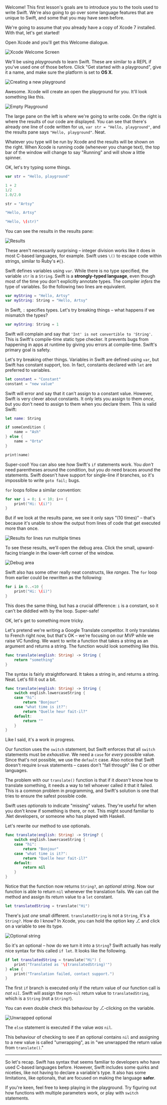 Welcome! This first lesson's goals are to introduce you to the tools used to write Swift. We're also going to go over some language features that are unique to Swift, and some that you may have seen before.

We're going to assume that you already have a copy of Xcode 7 installed. With that, let's get started!

Open Xcode and you'll get this Welcome dialogue. 

![Xcode Welcome Screen](img/welcome.png)

We'll be using _playgrounds_ to learn Swift. These are similar to a REPL if you've used one of those before. Click "Get started with a playground", give it a name, and make sure the platform is set to **OS X**. 

![Creating a new playground](img/newplayground.png)

Awesome. Xcode will create an open the playground for you. It'll look something like this. 

![Empty Playground](img/emptyplayground.png)

The large pane on the left is where we're going to write code. On the right is where the results of our code are displayed. You can see that there's already one line of code written for us, `var str = "Hello, playground"`, and the results pane says `"Hello, playground"`. Neat. 

Whatever you type will be run by Xcode and the results will be shown on the right. When Xcode is running code (whenever you change text), the top bar of the window will change to say "Running" and will show a little spinner. 

OK, let's try typing some things. 

```swift
var str = "Hello, playground"

1 + 2
1/2
1.0/2.0

str = "Artsy"

"Hello, Artsy"

"Hello, \(str)"
```

You can see the results in the results pane:

![Results](img/results.png)

These aren't necessarily surprising – integer division works like it does in most C-based languages, for example. Swift uses `\()` to escape code within strings, similar to Ruby's `#{}`. 

Swift defines variables using `var`. While there is no type specified, the variable `str` is a `String`. Swift is a **strongly-typed language**, even though most of the time you don't explicitly annotate types. The compiler _infers_ the type of variables. So the following two lines are equivalent.

```swift
var myString = "Hello, Artsy"
var myString: String = "Hello, Artsy"
```

In Swift, `:` specifies types. Let's try breaking things – what happens if we mismatch the types?

```swift
var myString: String = 1
```

Swift will complain and say that `'Int' is not convertible to 'String'`. This is Swift's compile-time static type checker. It prevents bugs from happening in apps at runtime by giving you errors at compile-time. Swift's primary goal is safety. 

Let's try breaking other things. Variables in Swift are defined using `var`, but Swift has constant support, too. In fact, constants declared with `let` are preferred to variables. 

```swift
let constant = "Constant"
constant = "new value"
```

Swift will error and say that it can't assign to a constant value. However, Swift is very clever about constants. It only lets you assign to them _once_, but you don't need to assign to them when you declare them. This is valid Swift:

```swift
let name: String

if someCondition {
    name = "Ash"
} else {
    name = "Orta"
}

print(name)
```

Super-cool! You can also see how Swift's `if` statements work. You _don't_ need parentheses around the condition, but you _do_ need braces around the statements. Swift doesn't have support for single-line if branches, so it's impossible to write `goto fail;` bugs. 

`for` loops follow a similar convention:

```swift
for var i = 0; i < 10; i++ {
    print("Hi: \(i)")
}
```

But if we look at the results pane, we see it only says "(10 times)" – that's because it's unable to show the output from lines of code that get executed more than once. 

![Results for lines run multiple times](img/tentimes.png)

To see these results, we'll open the debug area. Click the small, upward-facing triangle in the lower-left corner of the window.

![Debug area](img/multipleresults.png)

Swift also has some other really neat constructs, like _ranges_. The `for` loop from earlier could be rewritten as the following:

```swift
for i in 0..<10 {
    print("Hi: \(i)")
}
```

This does the same thing, but has a crucial difference: `i` is a constant, so it can't be diddled with by the loop. Super-safe!

OK, let's get to something more tricky. 

Let's pretend we're writing a Google Translate competitor. It only translates to French right now, but that's OK – we're focusing on our MVP while we raise VC funding. We want to write a function that takes a string as an argument and returns a string. The function would look something like this. 

```swift
func translate(english: String) -> String {
    return "something"
}
```

The syntax is fairly straightforward. It takes a string in, and returns a string. Neat. Let's fill it out a bit.

```swift
func translate(english: String) -> String {
    switch english.lowercaseString {
    case "hi":
        return "Bonjour"
    case "what time is it?":
        return "Quelle heur fait-il?"
    default:
        return ""
    }
}
```

Like I said, it's a work in progress. 

Our function uses the `switch` statement, but Swift enforces that all `switch` statements must be _exhaustive_. We need a `case` for _every_ possible value. Since that's not possible, we use the `default` case. Also notice that Swift doesn't require `break` statements – cases don't "fall through" like C or other languages. 

The problem with our `translate()` function is that if it _doesn't_ know how to translate something, it needs a way to tell whoever called it that it failed. This is a common problem in programming, and Swift's solution is one that tries to ensure the safest possible code.

Swift uses _optionals_ to indicate "missing" values. They're useful for when you don't know if something is there, or not. This might sound familiar to .Net developers, or someone  who has played with Haskell. 

Let's rewrite our method to use optionals. 

```swift
func translate(english: String) -> String? {
    switch english.lowercaseString {
    case "hi":
        return "Bonjour"
    case "what time is it?":
        return "Quelle heur fait-il?"
    default:
        return nil
    }
}
```

Notice that the function now returns `String?`, an _optional string_. Now our function is able to return `nil` whenever the translation fails. We can call the method and assign its return value to a `let` constant.

```swift
let translatedString = translate("Hi")
```

There's just _one_ small different. `translatedString` is not a `String`, it's a `String?`. How do I know? In Xcode, you can hold the option key ⎇ and click on a variable to see its type. 

![Optional string](img/optional.png)

So it's an optional – how do we turn it into a `String`? Swift actually has really nice syntax for this called `if let`. It looks like the following. 

```swift
if let translatedString = translate("Hi") {
    print("Translated as '\(translatedString)'")
} else {
    print("Translation failed, contact support.")
}
```

The first `if` branch is executed only if the return value of our function call is _not `nil`_. Swift will assign the non-`nil` return value to `translatedString`, which is a `String` (not a `String?`).

You can even double check this behaviour by ⎇-clicking on the variable. 

![Unwrapped optional](unwrapped.png)

The `else` statement is executed if the value _was_ `nil`.

This behaviour of checking to see if an optional contains `nil` and assigning to a new value is called "unwrapping", as in "we unwrapped the return value from `translate()`."

----------------

So let's recap. Swift has syntax that seems familiar to developers who have used C-based languages before. However, Swift includes some quirks and niceties, like not having to declare a variable's type. It also has some limitations, like optionals, that are focused on making the language **safer**. 

If you're keen, feel free to keep playing in the playground. Try figuring out how functions with multiple parameters work, or play with `switch` statements.

